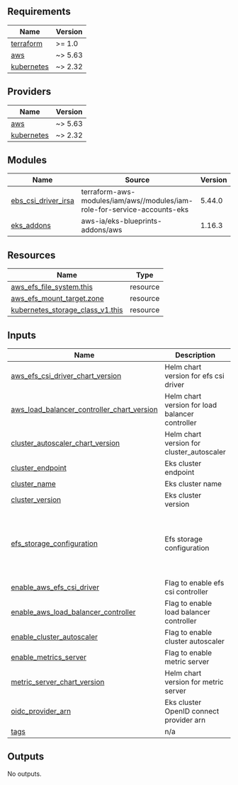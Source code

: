 <!-- BEGIN_TF_DOCS -->
## Requirements

| Name | Version |
|------|---------|
| <a name="requirement_terraform"></a> [terraform](#requirement\_terraform) | >= 1.0 |
| <a name="requirement_aws"></a> [aws](#requirement\_aws) | ~> 5.63 |
| <a name="requirement_kubernetes"></a> [kubernetes](#requirement\_kubernetes) | ~> 2.32 |

## Providers

| Name | Version |
|------|---------|
| <a name="provider_aws"></a> [aws](#provider\_aws) | ~> 5.63 |
| <a name="provider_kubernetes"></a> [kubernetes](#provider\_kubernetes) | ~> 2.32 |

## Modules

| Name | Source | Version |
|------|--------|---------|
| <a name="module_ebs_csi_driver_irsa"></a> [ebs\_csi\_driver\_irsa](#module\_ebs\_csi\_driver\_irsa) | terraform-aws-modules/iam/aws//modules/iam-role-for-service-accounts-eks | 5.44.0 |
| <a name="module_eks_addons"></a> [eks\_addons](#module\_eks\_addons) | aws-ia/eks-blueprints-addons/aws | 1.16.3 |

## Resources

| Name | Type |
|------|------|
| [aws_efs_file_system.this](https://registry.terraform.io/providers/hashicorp/aws/latest/docs/resources/efs_file_system) | resource |
| [aws_efs_mount_target.zone](https://registry.terraform.io/providers/hashicorp/aws/latest/docs/resources/efs_mount_target) | resource |
| [kubernetes_storage_class_v1.this](https://registry.terraform.io/providers/hashicorp/kubernetes/latest/docs/resources/storage_class_v1) | resource |

## Inputs

| Name | Description | Type | Default | Required |
|------|-------------|------|---------|:--------:|
| <a name="input_aws_efs_csi_driver_chart_version"></a> [aws\_efs\_csi\_driver\_chart\_version](#input\_aws\_efs\_csi\_driver\_chart\_version) | Helm chart version for efs csi driver | `string` | `"2.5.6"` | no |
| <a name="input_aws_load_balancer_controller_chart_version"></a> [aws\_load\_balancer\_controller\_chart\_version](#input\_aws\_load\_balancer\_controller\_chart\_version) | Helm chart version for load balancer controller | `string` | `"1.7.1"` | no |
| <a name="input_cluster_autoscaler_chart_version"></a> [cluster\_autoscaler\_chart\_version](#input\_cluster\_autoscaler\_chart\_version) | Helm chart version for cluster\_autoscaler | `string` | `"9.35.0"` | no |
| <a name="input_cluster_endpoint"></a> [cluster\_endpoint](#input\_cluster\_endpoint) | Eks cluster endpoint | `string` | n/a | yes |
| <a name="input_cluster_name"></a> [cluster\_name](#input\_cluster\_name) | Eks cluster name | `string` | n/a | yes |
| <a name="input_cluster_version"></a> [cluster\_version](#input\_cluster\_version) | Eks cluster version | `string` | n/a | yes |
| <a name="input_efs_storage_configuration"></a> [efs\_storage\_configuration](#input\_efs\_storage\_configuration) | Efs storage configuration | <pre>object({<br>    subnet_ids                          = list(string)<br>    security_group_ids                  = list(string)<br>    storage_class_name                  = string<br>    storage_class_directory_permissions = string<br>  })</pre> | n/a | yes |
| <a name="input_enable_aws_efs_csi_driver"></a> [enable\_aws\_efs\_csi\_driver](#input\_enable\_aws\_efs\_csi\_driver) | Flag to enable efs csi controller | `bool` | `false` | no |
| <a name="input_enable_aws_load_balancer_controller"></a> [enable\_aws\_load\_balancer\_controller](#input\_enable\_aws\_load\_balancer\_controller) | Flag to enable load balancer controller | `bool` | `false` | no |
| <a name="input_enable_cluster_autoscaler"></a> [enable\_cluster\_autoscaler](#input\_enable\_cluster\_autoscaler) | Flag to enable cluster autoscaler | `bool` | `false` | no |
| <a name="input_enable_metrics_server"></a> [enable\_metrics\_server](#input\_enable\_metrics\_server) | Flag to enable metric server | `bool` | `false` | no |
| <a name="input_metric_server_chart_version"></a> [metric\_server\_chart\_version](#input\_metric\_server\_chart\_version) | Helm chart version for metric server | `string` | `"3.12.0"` | no |
| <a name="input_oidc_provider_arn"></a> [oidc\_provider\_arn](#input\_oidc\_provider\_arn) | Eks cluster OpenID connect provider arn | `string` | n/a | yes |
| <a name="input_tags"></a> [tags](#input\_tags) | n/a | `map(string)` | `{}` | no |

## Outputs

No outputs.
<!-- END_TF_DOCS -->